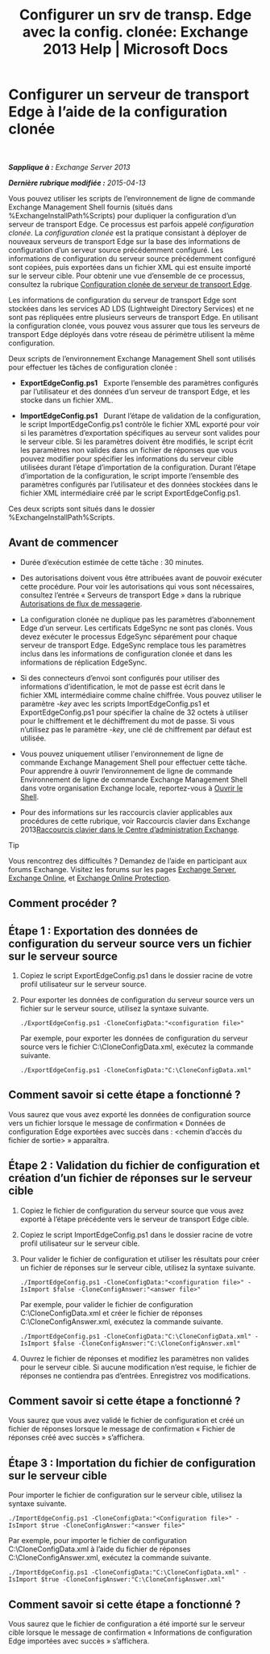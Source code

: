 ﻿---
title: 'Configurer un srv de transp. Edge avec la config. clonée: Exchange 2013 Help | Microsoft Docs'
TOCTitle: Configurer un serveur de transport Edge à l’aide de la configuration clonée
ms:assetid: 0bbc83e3-e5e8-4480-a8a6-15f035360856
ms:mtpsurl: https://technet.microsoft.com/fr-fr/library/Aa996008(v=EXCHG.150)
ms:contentKeyID: 61180532
ms.date: 05/23/2018
mtps_version: v=EXCHG.150
ms.translationtype: MT
---

# Configurer un serveur de transport Edge à l’aide de la configuration clonée

 

_**Sapplique à :** Exchange Server 2013_

_**Dernière rubrique modifiée :** 2015-04-13_

Vous pouvez utiliser les scripts de l’environnement de ligne de commande Exchange Management Shell fournis (situés dans %ExchangeInstallPath%Scripts) pour dupliquer la configuration d’un serveur de transport Edge. Ce processus est parfois appelé *configuration clonée*. La *configuration clonée* est la pratique consistant à déployer de nouveaux serveurs de transport Edge sur la base des informations de configuration d’un serveur source précédemment configuré. Les informations de configuration du serveur source précédemment configuré sont copiées, puis exportées dans un fichier XML qui est ensuite importé sur le serveur cible. Pour obtenir une vue d’ensemble de ce processus, consultez la rubrique [Configuration clonée de serveur de transport Edge](edge-transport-server-cloned-configuration-exchange-2013-help.md).

Les informations de configuration du serveur de transport Edge sont stockées dans les services AD LDS (Lightweight Directory Services) et ne sont pas répliquées entre plusieurs serveurs de transport Edge. En utilisant la configuration clonée, vous pouvez vous assurer que tous les serveurs de transport Edge déployés dans votre réseau de périmètre utilisent la même configuration.

Deux scripts de l’environnement Exchange Management Shell sont utilisés pour effectuer les tâches de configuration clonée :

  - **ExportEdgeConfig.ps1**   Exporte l’ensemble des paramètres configurés par l’utilisateur et des données d’un serveur de transport Edge, et les stocke dans un fichier XML.

  - **ImportEdgeConfig.ps1**   Durant l’étape de validation de la configuration, le script ImportEdgeConfig.ps1 contrôle le fichier XML exporté pour voir si les paramètres d’exportation spécifiques au serveur sont valides pour le serveur cible. Si les paramètres doivent être modifiés, le script écrit les paramètres non valides dans un fichier de réponses que vous pouvez modifier pour spécifier les informations du serveur cible utilisées durant l’étape d’importation de la configuration. Durant l’étape d’importation de la configuration, le script importe l’ensemble des paramètres configurés par l’utilisateur et des données stockées dans le fichier XML intermédiaire créé par le script ExportEdgeConfig.ps1.

Ces deux scripts sont situés dans le dossier %ExchangeInstallPath%Scripts.

## Avant de commencer

  - Durée d’exécution estimée de cette tâche : 30 minutes.

  - Des autorisations doivent vous être attribuées avant de pouvoir exécuter cette procédure. Pour voir les autorisations qui vous sont nécessaires, consultez l’entrée « Serveurs de transport Edge » dans la rubrique [Autorisations de flux de messagerie](mail-flow-permissions-exchange-2013-help.md).

  - La configuration clonée ne duplique pas les paramètres d’abonnement Edge d’un serveur. Les certificats EdgeSync ne sont pas clonés. Vous devez exécuter le processus EdgeSync séparément pour chaque serveur de transport Edge. EdgeSync remplace tous les paramètres inclus dans les informations de configuration clonée et dans les informations de réplication EdgeSync.

  - Si des connecteurs d’envoi sont configurés pour utiliser des informations d’identification, le mot de passe est écrit dans le fichier XML intermédiaire comme chaîne chiffrée. Vous pouvez utiliser le paramètre *-key* avec les scripts ImportEdgeConfig.ps1 et ExportEdgeConfig.ps1 pour spécifier la chaîne de 32 octets à utiliser pour le chiffrement et le déchiffrement du mot de passe. Si vous n’utilisez pas le paramètre *-key*, une clé de chiffrement par défaut est utilisée.

  - Vous pouvez uniquement utiliser l'environnement de ligne de commande Exchange Management Shell pour effectuer cette tâche. Pour apprendre à ouvrir l’environnement de ligne de commande Environnement de ligne de commande Exchange Management Shell dans votre organisation Exchange locale, reportez-vous à [Ouvrir le Shell](https://technet.microsoft.com/fr-fr/library/dd638134\(v=exchg.150\)).

  - Pour des informations sur les raccourcis clavier applicables aux procédures de cette rubrique, voir Raccourcis clavier dans Exchange 2013[Raccourcis clavier dans le Centre d’administration Exchange](keyboard-shortcuts-in-the-exchange-admin-center-exchange-online-protection-help.md).

> [!TIP]
> Vous rencontrez des difficultés ? Demandez de l’aide en participant aux forums Exchange. Visitez les forums sur les pages <a href="https://go.microsoft.com/fwlink/p/?linkid=60612">Exchange Server</a>, <a href="https://go.microsoft.com/fwlink/p/?linkid=267542">Exchange Online</a>, et <a href="https://go.microsoft.com/fwlink/p/?linkid=285351">Exchange Online Protection</a>.


## Comment procéder ?

## Étape 1 : Exportation des données de configuration du serveur source vers un fichier sur le serveur source

1.  Copiez le script ExportEdgeConfig.ps1 dans le dossier racine de votre profil utilisateur sur le serveur source.

2.  Pour exporter les données de configuration du serveur source vers un fichier sur le serveur source, utilisez la syntaxe suivante.
    
        ./ExportEdgeConfig.ps1 -CloneConfigData:"<configuration file>"
    
    Par exemple, pour exporter les données de configuration du serveur source vers le fichier C:\\CloneConfigData.xml, exécutez la commande suivante.
    
        ./ExportEdgeConfig.ps1 -CloneConfigData:"C:\CloneConfigData.xml"

## Comment savoir si cette étape a fonctionné ?

Vous saurez que vous avez exporté les données de configuration source vers un fichier lorsque le message de confirmation « Données de configuration Edge exportées avec succès dans : \<chemin d’accès du fichier de sortie\> » apparaîtra.

## Étape 2 : Validation du fichier de configuration et création d’un fichier de réponses sur le serveur cible

1.  Copiez le fichier de configuration du serveur source que vous avez exporté à l’étape précédente vers le serveur de transport Edge cible.

2.  Copiez le script ImportEdgeConfig.ps1 dans le dossier racine de votre profil utilisateur sur le serveur cible.

3.  Pour valider le fichier de configuration et utiliser les résultats pour créer un fichier de réponses sur le serveur cible, utilisez la syntaxe suivante.
    
        ./ImportEdgeConfig.ps1 -CloneConfigData:"<configuration file>" -IsImport $false -CloneConfigAnswer:"<answer file>"
    
    Par exemple, pour valider le fichier de configuration C:\\CloneConfigData.xml et créer le fichier de réponses C:\\CloneConfigAnswer.xml, exécutez la commande suivante.
    
        ./ImportEdgeConfig.ps1 -CloneConfigData:"C:\CloneConfigData.xml" -IsImport $false -CloneConfigAnswer:"C:\CloneConfigAnswer.xml"

4.  Ouvrez le fichier de réponses et modifiez les paramètres non valides pour le serveur cible. Si aucune modification n’est requise, le fichier de réponses ne contiendra pas d’entrées. Enregistrez vos modifications.

## Comment savoir si cette étape a fonctionné ?

Vous saurez que vous avez validé le fichier de configuration et créé un fichier de réponses lorsque le message de confirmation « Fichier de réponses créé avec succès » s’affichera.

## Étape 3 : Importation du fichier de configuration sur le serveur cible

Pour importer le fichier de configuration sur le serveur cible, utilisez la syntaxe suivante.

    ./ImportEdgeConfig.ps1 -CloneConfigData:"<Configuration file>" -IsImport $true -CloneConfigAnswer:"<answer file>"

Par exemple, pour importer le fichier de configuration C:\\CloneConfigData.xml à l’aide du fichier de réponses C:\\CloneConfigAnswer.xml, exécutez la commande suivante.

    ./ImportEdgeConfig.ps1 -CloneConfigData:"C:\CloneConfigData.xml" -IsImport $true -CloneConfigAnswer:"C:\CloneConfigAnswer.xml"

## Comment savoir si cette étape a fonctionné ?

Vous saurez que le fichier de configuration a été importé sur le serveur cible lorsque le message de confirmation « Informations de configuration Edge importées avec succès » s’affichera.

